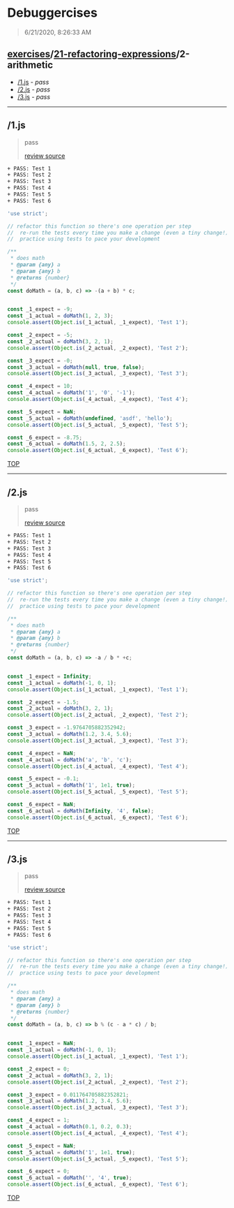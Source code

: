# Debuggercises 

> 6/21/2020, 8:26:33 AM 

## [exercises](../../README.md)/[21-refactoring-expressions](../README.md)/2-arithmetic 

- [/1.js](#1js) - _pass_ 
- [/2.js](#2js) - _pass_ 
- [/3.js](#3js) - _pass_ 
---

## /1.js 

> pass 
>
> [review source](../../../exercises/21-refactoring-expressions/2-arithmetic/1.js)

```txt
+ PASS: Test 1
+ PASS: Test 2
+ PASS: Test 3
+ PASS: Test 4
+ PASS: Test 5
+ PASS: Test 6
```

```js
'use strict';

// refactor this function so there's one operation per step
//  re-run the tests every time you make a change (even a tiny change!)
//  practice using tests to pace your development

/**
 * does math
 * @param {any} a
 * @param {any} b
 * @returns {number}
 */
const doMath = (a, b, c) => -(a + b) * c;


const _1_expect = -9;
const _1_actual = doMath(1, 2, 3);
console.assert(Object.is(_1_actual, _1_expect), 'Test 1');

const _2_expect = -5;
const _2_actual = doMath(3, 2, 1);
console.assert(Object.is(_2_actual, _2_expect), 'Test 2');

const _3_expect = -0;
const _3_actual = doMath(null, true, false);
console.assert(Object.is(_3_actual, _3_expect), 'Test 3');

const _4_expect = 10;
const _4_actual = doMath('1', '0', '-1');
console.assert(Object.is(_4_actual, _4_expect), 'Test 4');

const _5_expect = NaN;
const _5_actual = doMath(undefined, 'asdf', 'hello');
console.assert(Object.is(_5_actual, _5_expect), 'Test 5');

const _6_expect = -8.75;
const _6_actual = doMath(1.5, 2, 2.5);
console.assert(Object.is(_6_actual, _6_expect), 'Test 6');

```

[TOP](#debuggercises)

---

## /2.js 

> pass 
>
> [review source](../../../exercises/21-refactoring-expressions/2-arithmetic/2.js)

```txt
+ PASS: Test 1
+ PASS: Test 2
+ PASS: Test 3
+ PASS: Test 4
+ PASS: Test 5
+ PASS: Test 6
```

```js
'use strict';

// refactor this function so there's one operation per step
//  re-run the tests every time you make a change (even a tiny change!)
//  practice using tests to pace your development

/**
 * does math
 * @param {any} a
 * @param {any} b
 * @returns {number}
 */
const doMath = (a, b, c) => -a / b * +c;


const _1_expect = Infinity;
const _1_actual = doMath(-1, 0, 1);
console.assert(Object.is(_1_actual, _1_expect), 'Test 1');

const _2_expect = -1.5;
const _2_actual = doMath(3, 2, 1);
console.assert(Object.is(_2_actual, _2_expect), 'Test 2');

const _3_expect = -1.9764705882352942;
const _3_actual = doMath(1.2, 3.4, 5.6);
console.assert(Object.is(_3_actual, _3_expect), 'Test 3');

const _4_expect = NaN;
const _4_actual = doMath('a', 'b', 'c');
console.assert(Object.is(_4_actual, _4_expect), 'Test 4');

const _5_expect = -0.1;
const _5_actual = doMath('1', 1e1, true);
console.assert(Object.is(_5_actual, _5_expect), 'Test 5');

const _6_expect = NaN;
const _6_actual = doMath(Infinity, '4', false);
console.assert(Object.is(_6_actual, _6_expect), 'Test 6');

```

[TOP](#debuggercises)

---

## /3.js 

> pass 
>
> [review source](../../../exercises/21-refactoring-expressions/2-arithmetic/3.js)

```txt
+ PASS: Test 1
+ PASS: Test 2
+ PASS: Test 3
+ PASS: Test 4
+ PASS: Test 5
+ PASS: Test 6
```

```js
'use strict';

// refactor this function so there's one operation per step
//  re-run the tests every time you make a change (even a tiny change!)
//  practice using tests to pace your development

/**
 * does math
 * @param {any} a
 * @param {any} b
 * @returns {number}
 */
const doMath = (a, b, c) => b % (c - a * c) / b;


const _1_expect = NaN;
const _1_actual = doMath(-1, 0, 1);
console.assert(Object.is(_1_actual, _1_expect), 'Test 1');

const _2_expect = 0;
const _2_actual = doMath(3, 2, 1);
console.assert(Object.is(_2_actual, _2_expect), 'Test 2');

const _3_expect = 0.011764705882352821;
const _3_actual = doMath(1.2, 3.4, 5.6);
console.assert(Object.is(_3_actual, _3_expect), 'Test 3');

const _4_expect = 1;
const _4_actual = doMath(0.1, 0.2, 0.3);
console.assert(Object.is(_4_actual, _4_expect), 'Test 4');

const _5_expect = NaN;
const _5_actual = doMath('1', 1e1, true);
console.assert(Object.is(_5_actual, _5_expect), 'Test 5');

const _6_expect = 0;
const _6_actual = doMath('', '4', true);
console.assert(Object.is(_6_actual, _6_expect), 'Test 6');

```

[TOP](#debuggercises)

